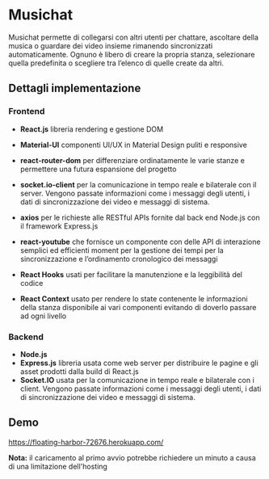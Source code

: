 # Musichat

Musichat permette di collegarsi con altri utenti per chattare, ascoltare della musica o guardare dei video insieme rimanendo sincronizzati automaticamente. Ognuno è libero di creare la propria stanza, selezionare quella predefinita o scegliere tra l’elenco di quelle create da altri.



## Dettagli implementazione

### Frontend

- **React.js** libreria rendering e gestione DOM

- **Material-UI** componenti UI/UX in Material Design puliti e responsive

- **react-router-dom** per differenziare ordinatamente le varie stanze e permettere una futura espansione del progetto
- **socket.io-client** per la comunicazione in tempo reale e bilaterale con il server. Vengono passate informazioni come i messaggi degli utenti, i dati di sincronizzazione dei video e messaggi di sistema.
- **axios** per le richieste alle RESTful APIs fornite dal back end Node.js con il framework Express.js
- **react-youtube** che fornisce un componente con delle API di interazione semplici ed efficienti
  moment per la gestione dei tempi per la sincronizzazione e l’ordinamento cronologico dei messaggi
- **React Hooks** usati per facilitare la manutenzione e la leggibilità del codice
- **React Context** usato per rendere lo state contenente le informazioni della stanza disponibile ai vari componenti evitando di doverlo passare ad ogni livello

### Backend

- **Node.js**
- **Express.js** libreria usata come web server per distribuire le pagine e gli asset prodotti dalla build di React.js
- **Socket.IO** usata per la comunicazione in tempo reale e bilaterale con i client. Vengono passate informazioni come i messaggi degli utenti, i dati di sincronizzazione dei video e messaggi di sistema.



## Demo

https://floating-harbor-72676.herokuapp.com/

**Nota:** il caricamento al primo avvio potrebbe richiedere un minuto a causa di una limitazione dell'hosting

